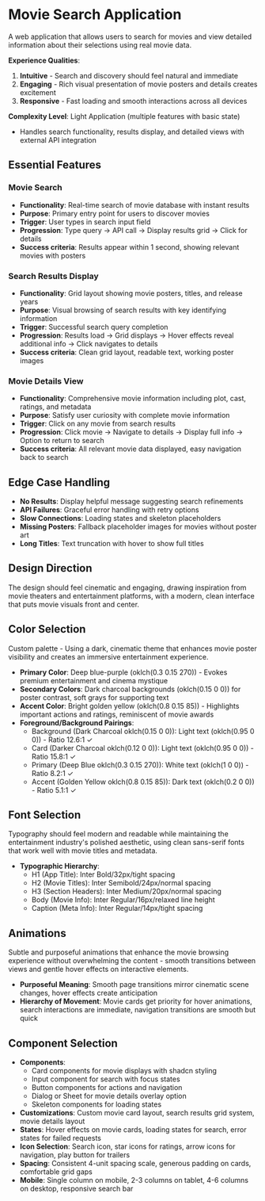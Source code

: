 # Movie Search Application

A web application that allows users to search for movies and view detailed information about their selections using real movie data.

**Experience Qualities**: 
1. **Intuitive** - Search and discovery should feel natural and immediate
2. **Engaging** - Rich visual presentation of movie posters and details creates excitement
3. **Responsive** - Fast loading and smooth interactions across all devices

**Complexity Level**: Light Application (multiple features with basic state)
- Handles search functionality, results display, and detailed views with external API integration

## Essential Features

### Movie Search
- **Functionality**: Real-time search of movie database with instant results
- **Purpose**: Primary entry point for users to discover movies
- **Trigger**: User types in search input field
- **Progression**: Type query → API call → Display results grid → Click for details
- **Success criteria**: Results appear within 1 second, showing relevant movies with posters

### Search Results Display
- **Functionality**: Grid layout showing movie posters, titles, and release years
- **Purpose**: Visual browsing of search results with key identifying information
- **Trigger**: Successful search query completion
- **Progression**: Results load → Grid displays → Hover effects reveal additional info → Click navigates to details
- **Success criteria**: Clean grid layout, readable text, working poster images

### Movie Details View
- **Functionality**: Comprehensive movie information including plot, cast, ratings, and metadata
- **Purpose**: Satisfy user curiosity with complete movie information
- **Trigger**: Click on any movie from search results
- **Progression**: Click movie → Navigate to details → Display full info → Option to return to search
- **Success criteria**: All relevant movie data displayed, easy navigation back to search

## Edge Case Handling
- **No Results**: Display helpful message suggesting search refinements
- **API Failures**: Graceful error handling with retry options
- **Slow Connections**: Loading states and skeleton placeholders
- **Missing Posters**: Fallback placeholder images for movies without poster art
- **Long Titles**: Text truncation with hover to show full titles

## Design Direction
The design should feel cinematic and engaging, drawing inspiration from movie theaters and entertainment platforms, with a modern, clean interface that puts movie visuals front and center.

## Color Selection
Custom palette - Using a dark, cinematic theme that enhances movie poster visibility and creates an immersive entertainment experience.

- **Primary Color**: Deep blue-purple (oklch(0.3 0.15 270)) - Evokes premium entertainment and cinema mystique
- **Secondary Colors**: Dark charcoal backgrounds (oklch(0.15 0 0)) for poster contrast, soft grays for supporting text
- **Accent Color**: Bright golden yellow (oklch(0.8 0.15 85)) - Highlights important actions and ratings, reminiscent of movie awards
- **Foreground/Background Pairings**: 
  - Background (Dark Charcoal oklch(0.15 0 0)): Light text (oklch(0.95 0 0)) - Ratio 12.6:1 ✓
  - Card (Darker Charcoal oklch(0.12 0 0)): Light text (oklch(0.95 0 0)) - Ratio 15.8:1 ✓
  - Primary (Deep Blue oklch(0.3 0.15 270)): White text (oklch(1 0 0)) - Ratio 8.2:1 ✓
  - Accent (Golden Yellow oklch(0.8 0.15 85)): Dark text (oklch(0.2 0 0)) - Ratio 5.1:1 ✓

## Font Selection
Typography should feel modern and readable while maintaining the entertainment industry's polished aesthetic, using clean sans-serif fonts that work well with movie titles and metadata.

- **Typographic Hierarchy**: 
  - H1 (App Title): Inter Bold/32px/tight spacing
  - H2 (Movie Titles): Inter Semibold/24px/normal spacing
  - H3 (Section Headers): Inter Medium/20px/normal spacing
  - Body (Movie Info): Inter Regular/16px/relaxed line height
  - Caption (Meta Info): Inter Regular/14px/tight spacing

## Animations
Subtle and purposeful animations that enhance the movie browsing experience without overwhelming the content - smooth transitions between views and gentle hover effects on interactive elements.

- **Purposeful Meaning**: Smooth page transitions mirror cinematic scene changes, hover effects create anticipation
- **Hierarchy of Movement**: Movie cards get priority for hover animations, search interactions are immediate, navigation transitions are smooth but quick

## Component Selection
- **Components**: 
  - Card components for movie displays with shadcn styling
  - Input component for search with focus states
  - Button components for actions and navigation
  - Dialog or Sheet for movie details overlay option
  - Skeleton components for loading states
- **Customizations**: Custom movie card layout, search results grid system, movie details layout
- **States**: Hover effects on movie cards, loading states for search, error states for failed requests
- **Icon Selection**: Search icon, star icons for ratings, arrow icons for navigation, play button for trailers
- **Spacing**: Consistent 4-unit spacing scale, generous padding on cards, comfortable grid gaps
- **Mobile**: Single column on mobile, 2-3 columns on tablet, 4-6 columns on desktop, responsive search bar